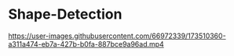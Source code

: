 # Shape-Detection


https://user-images.githubusercontent.com/66972339/173510360-a311a474-eb7a-427b-b0fa-887bce9a96ad.mp4
